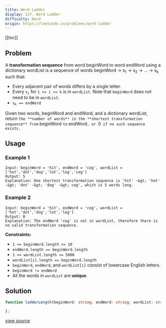 ```yaml
---
title: Word Ladder
display: 127. Word Ladder
difficulty: Hard
origin: https://leetcode.cn/problems/word-ladder
---
```


[[toc]]

## Problem

A **transformation sequence** from word beginWord to word endWord using a dictionary wordList is a sequence of words beginWord -&gt; s<sub>1</sub> -&gt; s<sub>2</sub> -&gt; ... -&gt; s<sub>k</sub> such that:

- Every adjacent pair of words differs by a single letter.
- Every <code>s<sub>i</sub></code> for <code>1 &lt;= i &lt;= k</code> is in <code>wordList</code>. Note that <code>beginWord</code> does not need to be in <code>wordList</code>.
- <code>s<sub>k</sub> == endWord</code>

Given two words, beginWord and endWord, and a dictionary wordList, return `the **number of words** in the **shortest transformation sequence** from` beginWord `to` endWord`, or `0` if no such sequence exists.`

## Usage

### Example 1

```
Input: beginWord = 'hit', endWord = 'cog', wordList = ['hot','dot','dog','lot','log','cog']
Output: 5
Explanation: One shortest transformation sequence is 'hit' -&gt; 'hot' -&gt; 'dot' -&gt; 'dog' -&gt; cog', which is 5 words long.
```

### Example 2

```
Input: beginWord = 'hit', endWord = 'cog', wordList = ['hot','dot','dog','lot','log']
Output: 0
Explanation: The endWord 'cog' is not in wordList, therefore there is no valid transformation sequence.
```


**Constraints:**

- <code>1 &lt;= beginWord.length &lt;= 10</code>
- <code>endWord.length == beginWord.length</code>
- <code>1 &lt;= wordList.length &lt;= 5000</code>
- <code>wordList[i].length == beginWord.length</code>
- <code>beginWord</code>, <code>endWord</code>, and <code>wordList[i]</code> consist of lowercase English letters.
- <code>beginWord != endWord</code>
- All the words in <code>wordList</code> are **unique**.


## Solution

```ts
function ladderLength(beginWord: string, endWord: string, wordList: string[]): number {

};
```

[view source](https://leetcode.cn/problems/word-ladder)
